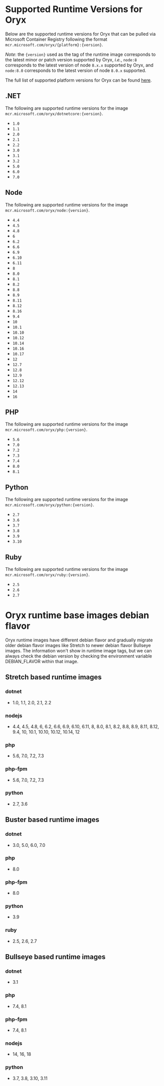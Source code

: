 # Supported Runtime Versions for Oryx

Below are the supported runtime versions for Oryx that can be pulled via Microsoft Container Registry following the format
`mcr.microsoft.com/oryx/{platform}:{version}`.

_Note_: the `{version}` used as the tag of the runtime image corresponds to the latest minor _or_ patch version supported by Oryx, _i.e._, `node:8`
corresponds to the latest version of node `8.x.x` supported by Oryx, and `node:8.0` corresponds to the latest version of node `8.0.x` supported.

The full list of supported platform versions for Oryx can be found [here](supportedPlatformVersions.md).

## .NET

The following are supported runtime versions for the image `mcr.microsoft.com/oryx/dotnetcore:{version}`.

- `1.0`
- `1.1`
- `2.0`
- `2.1`
- `2.2`
- `3.0`
- `3.1`
- `3.2`
- `5.0`
- `6.0`
- `7.0`

## Node

The following are supported runtime versions for the image `mcr.microsoft.com/oryx/node:{version}`.

- `4.4`
- `4.5`
- `4.8`
- `6`
- `6.2`
- `6.6`
- `6.9`
- `6.10`
- `6.11`
- `8`
- `8.0`
- `8.1`
- `8.2`
- `8.8`
- `8.9`
- `8.11`
- `8.12`
- `8.16`
- `9.4`
- `10`
- `10.1`
- `10.10`
- `10.12`
- `10.14`
- `10.16`
- `10.17`
- `12`
- `12.7`
- `12.8`
- `12.9`
- `12.12`
- `12.13`
- `14`
- `16`

## PHP

The following are supported runtime versions for the image `mcr.microsoft.com/oryx/php:{version}`.

- `5.6`
- `7.0`
- `7.2`
- `7.3`
- `7.4`
- `8.0`
- `8.1`

## Python

The following are supported runtime versions for the image `mcr.microsoft.com/oryx/python:{version}`.

- `2.7`
- `3.6`
- `3.7`
- `3.8`
- `3.9`
- `3.10`

## Ruby

The following are supported runtime versions for the image `mcr.microsoft.com/oryx/ruby:{version}`.

- `2.5`
- `2.6`
- `2.7`



# Oryx runtime base images debian flavor

Oryx runtime images have different debian flavor and gradually migrate older debian flavor images like Stretch to newer debian flavor Bullseye images.
The information won't show in runtime image tags, but we can always check the debian version by checking the environment variable DEBIAN_FLAVOR within that image.

## Stretch based runtime images

### dotnet
- 1.0, 1.1, 2.0, 2.1, 2.2

### nodejs
- 4.4, 4.5, 4.8, 6, 6.2, 6.6, 6.9, 6.10, 6.11, 8, 8.0, 8.1, 8.2, 8.8, 8.9, 8.11, 8.12, 9.4, 10, 10.1, 10.10, 10.12, 10.14, 12

### php
- 5.6, 7.0, 7.2, 7.3

### php-fpm
- 5.6, 7.0, 7.2, 7.3

### python
- 2.7, 3.6


## Buster based runtime images

### dotnet
- 3.0, 5.0, 6.0, 7.0

### php
- 8.0

### php-fpm
- 8.0

### python
- 3.9

### ruby
- 2.5, 2.6, 2.7


## Bullseye based runtime images

### dotnet
- 3.1

### php
- 7.4, 8.1

### php-fpm
- 7.4, 8.1

### nodejs
- 14, 16, 18

### python
- 3.7, 3.8, 3.10, 3.11